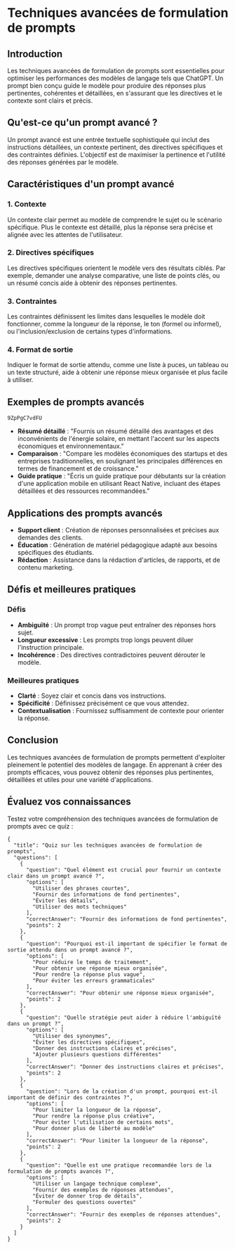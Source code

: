 # Techniques avancées de formulation de prompts

## Introduction

Les techniques avancées de formulation de prompts sont essentielles pour optimiser les performances des modèles de langage tels que ChatGPT. Un prompt bien conçu guide le modèle pour produire des réponses plus pertinentes, cohérentes et détaillées, en s'assurant que les directives et le contexte sont clairs et précis.

## Qu'est-ce qu'un prompt avancé ?

Un prompt avancé est une entrée textuelle sophistiquée qui inclut des instructions détaillées, un contexte pertinent, des directives spécifiques et des contraintes définies. L'objectif est de maximiser la pertinence et l'utilité des réponses générées par le modèle.

## Caractéristiques d'un prompt avancé

### 1. Contexte

Un contexte clair permet au modèle de comprendre le sujet ou le scénario spécifique. Plus le contexte est détaillé, plus la réponse sera précise et alignée avec les attentes de l'utilisateur.

### 2. Directives spécifiques

Les directives spécifiques orientent le modèle vers des résultats ciblés. Par exemple, demander une analyse comparative, une liste de points clés, ou un résumé concis aide à obtenir des réponses pertinentes.

### 3. Contraintes

Les contraintes définissent les limites dans lesquelles le modèle doit fonctionner, comme la longueur de la réponse, le ton (formel ou informel), ou l'inclusion/exclusion de certains types d'informations.

### 4. Format de sortie

Indiquer le format de sortie attendu, comme une liste à puces, un tableau ou un texte structuré, aide à obtenir une réponse mieux organisée et plus facile à utiliser.

## Exemples de prompts avancés

```youtube
9ZpPgC7vdFU
```

- **Résumé détaillé** : "Fournis un résumé détaillé des avantages et des inconvénients de l'énergie solaire, en mettant l'accent sur les aspects économiques et environnementaux."
- **Comparaison** : "Compare les modèles économiques des startups et des entreprises traditionnelles, en soulignant les principales différences en termes de financement et de croissance."
- **Guide pratique** : "Écris un guide pratique pour débutants sur la création d'une application mobile en utilisant React Native, incluant des étapes détaillées et des ressources recommandées."

## Applications des prompts avancés

- **Support client** : Création de réponses personnalisées et précises aux demandes des clients.
- **Éducation** : Génération de matériel pédagogique adapté aux besoins spécifiques des étudiants.
- **Rédaction** : Assistance dans la rédaction d'articles, de rapports, et de contenu marketing.

## Défis et meilleures pratiques

### Défis

- **Ambiguïté** : Un prompt trop vague peut entraîner des réponses hors sujet.
- **Longueur excessive** : Les prompts trop longs peuvent diluer l'instruction principale.
- **Incohérence** : Des directives contradictoires peuvent dérouter le modèle.

### Meilleures pratiques

- **Clarté** : Soyez clair et concis dans vos instructions.
- **Spécificité** : Définissez précisément ce que vous attendez.
- **Contextualisation** : Fournissez suffisamment de contexte pour orienter la réponse.

## Conclusion

Les techniques avancées de formulation de prompts permettent d'exploiter pleinement le potentiel des modèles de langage. En apprenant à créer des prompts efficaces, vous pouvez obtenir des réponses plus pertinentes, détaillées et utiles pour une variété d'applications.

## Évaluez vos connaissances

Testez votre compréhension des techniques avancées de formulation de prompts avec ce quiz :

```qcm
{
  "title": "Quiz sur les techniques avancées de formulation de prompts",
  "questions": [
    {
      "question": "Quel élément est crucial pour fournir un contexte clair dans un prompt avancé ?",
      "options": [
        "Utiliser des phrases courtes",
        "Fournir des informations de fond pertinentes",
        "Éviter les détails",
        "Utiliser des mots techniques"
      ],
      "correctAnswer": "Fournir des informations de fond pertinentes",
      "points": 2
    },
    {
      "question": "Pourquoi est-il important de spécifier le format de sortie attendu dans un prompt avancé ?",
      "options": [
        "Pour réduire le temps de traitement",
        "Pour obtenir une réponse mieux organisée",
        "Pour rendre la réponse plus vague",
        "Pour éviter les erreurs grammaticales"
      ],
      "correctAnswer": "Pour obtenir une réponse mieux organisée",
      "points": 2
    },
    {
      "question": "Quelle stratégie peut aider à réduire l'ambiguïté dans un prompt ?",
      "options": [
        "Utiliser des synonymes",
        "Éviter les directives spécifiques",
        "Donner des instructions claires et précises",
        "Ajouter plusieurs questions différentes"
      ],
      "correctAnswer": "Donner des instructions claires et précises",
      "points": 2
    },
    {
      "question": "Lors de la création d'un prompt, pourquoi est-il important de définir des contraintes ?",
      "options": [
        "Pour limiter la longueur de la réponse",
        "Pour rendre la réponse plus créative",
        "Pour éviter l'utilisation de certains mots",
        "Pour donner plus de liberté au modèle"
      ],
      "correctAnswer": "Pour limiter la longueur de la réponse",
      "points": 2
    },
    {
      "question": "Quelle est une pratique recommandée lors de la formulation de prompts avancés ?",
      "options": [
        "Utiliser un langage technique complexe",
        "Fournir des exemples de réponses attendues",
        "Éviter de donner trop de détails",
        "Formuler des questions ouvertes"
      ],
      "correctAnswer": "Fournir des exemples de réponses attendues",
      "points": 2
    }
  ]
}
```